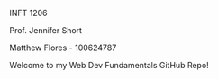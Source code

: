 INFT 1206

Prof. Jennifer Short

Matthew Flores - 100624787

Welcome to my Web Dev Fundamentals GitHub Repo!
